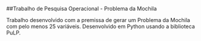 ##Trabalho de Pesquisa Operacional - Problema da Mochila

Trabalho desenvolvido com a premissa de gerar um Problema da Mochila com pelo menos 25 variáveis. 
Desenvolvido em Python usando a biblioteca PuLP.
